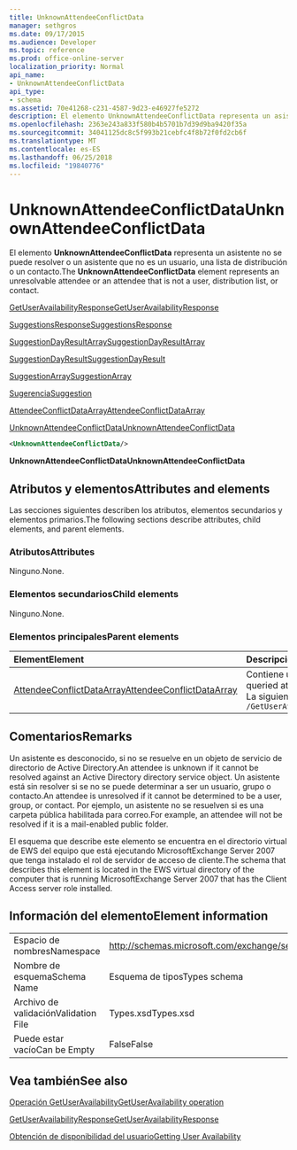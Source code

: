 ```yaml
---
title: UnknownAttendeeConflictData
manager: sethgros
ms.date: 09/17/2015
ms.audience: Developer
ms.topic: reference
ms.prod: office-online-server
localization_priority: Normal
api_name:
- UnknownAttendeeConflictData
api_type:
- schema
ms.assetid: 70e41268-c231-4587-9d23-e46927fe5272
description: El elemento UnknownAttendeeConflictData representa un asistente no se puede resolver o un asistente que no es un usuario, una lista de distribución o un contacto.
ms.openlocfilehash: 2363e243a833f580b4b5701b7d39d9ba9420f35a
ms.sourcegitcommit: 34041125dc8c5f993b21cebfc4f8b72f0fd2cb6f
ms.translationtype: MT
ms.contentlocale: es-ES
ms.lasthandoff: 06/25/2018
ms.locfileid: "19840776"
---
```

# <a name="unknownattendeeconflictdata"></a><span data-ttu-id="f254a-103">UnknownAttendeeConflictData</span><span class="sxs-lookup"><span data-stu-id="f254a-103">UnknownAttendeeConflictData</span></span>

<span data-ttu-id="f254a-104">El elemento **UnknownAttendeeConflictData** representa un asistente no se puede resolver o un asistente que no es un usuario, una lista de distribución o un contacto.</span><span class="sxs-lookup"><span data-stu-id="f254a-104">The **UnknownAttendeeConflictData** element represents an unresolvable attendee or an attendee that is not a user, distribution list, or contact.</span></span> 
  
[<span data-ttu-id="f254a-105">GetUserAvailabilityResponse</span><span class="sxs-lookup"><span data-stu-id="f254a-105">GetUserAvailabilityResponse</span></span>](getuseravailabilityresponse.md)
  
[<span data-ttu-id="f254a-106">SuggestionsResponse</span><span class="sxs-lookup"><span data-stu-id="f254a-106">SuggestionsResponse</span></span>](suggestionsresponse.md)
  
[<span data-ttu-id="f254a-107">SuggestionDayResultArray</span><span class="sxs-lookup"><span data-stu-id="f254a-107">SuggestionDayResultArray</span></span>](suggestiondayresultarray.md)
  
[<span data-ttu-id="f254a-108">SuggestionDayResult</span><span class="sxs-lookup"><span data-stu-id="f254a-108">SuggestionDayResult</span></span>](suggestiondayresult.md)
  
[<span data-ttu-id="f254a-109">SuggestionArray</span><span class="sxs-lookup"><span data-stu-id="f254a-109">SuggestionArray</span></span>](suggestionarray.md)
  
[<span data-ttu-id="f254a-110">Sugerencia</span><span class="sxs-lookup"><span data-stu-id="f254a-110">Suggestion</span></span>](suggestion.md)
  
[<span data-ttu-id="f254a-111">AttendeeConflictDataArray</span><span class="sxs-lookup"><span data-stu-id="f254a-111">AttendeeConflictDataArray</span></span>](attendeeconflictdataarray.md)
  
[<span data-ttu-id="f254a-112">UnknownAttendeeConflictData</span><span class="sxs-lookup"><span data-stu-id="f254a-112">UnknownAttendeeConflictData</span></span>](unknownattendeeconflictdata.md)
  
```xml
<UnknownAttendeeConflictData/>
```

 <span data-ttu-id="f254a-113">**UnknownAttendeeConflictData**</span><span class="sxs-lookup"><span data-stu-id="f254a-113">**UnknownAttendeeConflictData**</span></span>
## <a name="attributes-and-elements"></a><span data-ttu-id="f254a-114">Atributos y elementos</span><span class="sxs-lookup"><span data-stu-id="f254a-114">Attributes and elements</span></span>

<span data-ttu-id="f254a-115">Las secciones siguientes describen los atributos, elementos secundarios y elementos primarios.</span><span class="sxs-lookup"><span data-stu-id="f254a-115">The following sections describe attributes, child elements, and parent elements.</span></span>
  
### <a name="attributes"></a><span data-ttu-id="f254a-116">Atributos</span><span class="sxs-lookup"><span data-stu-id="f254a-116">Attributes</span></span>

<span data-ttu-id="f254a-117">Ninguno.</span><span class="sxs-lookup"><span data-stu-id="f254a-117">None.</span></span>
  
### <a name="child-elements"></a><span data-ttu-id="f254a-118">Elementos secundarios</span><span class="sxs-lookup"><span data-stu-id="f254a-118">Child elements</span></span>

<span data-ttu-id="f254a-119">Ninguno.</span><span class="sxs-lookup"><span data-stu-id="f254a-119">None.</span></span>
  
### <a name="parent-elements"></a><span data-ttu-id="f254a-120">Elementos principales</span><span class="sxs-lookup"><span data-stu-id="f254a-120">Parent elements</span></span>

|<span data-ttu-id="f254a-121">**Element**</span><span class="sxs-lookup"><span data-stu-id="f254a-121">**Element**</span></span>|<span data-ttu-id="f254a-122">**Descripción**</span><span class="sxs-lookup"><span data-stu-id="f254a-122">**Description**</span></span>|
|:-----|:-----|
|[<span data-ttu-id="f254a-123">AttendeeConflictDataArray</span><span class="sxs-lookup"><span data-stu-id="f254a-123">AttendeeConflictDataArray</span></span>](attendeeconflictdataarray.md) <br/> |<span data-ttu-id="f254a-124">Contiene una matriz de datos en conflicto para los asistentes consultados identificados en la [operación GetUserAvailability](getuseravailability-operation.md).</span><span class="sxs-lookup"><span data-stu-id="f254a-124">Contains an array of conflict data for queried attendees identified in the [GetUserAvailability operation](getuseravailability-operation.md).</span></span>  <br/> <span data-ttu-id="f254a-125">La siguiente es la expresión de XPath para este elemento:</span><span class="sxs-lookup"><span data-stu-id="f254a-125">The following is the XPath expression to this element:</span></span>  <br/>  `/GetUserAvailabilityResponse/SuggestionsResponse/SuggestionDayResultArray/SuggestionDayResult[i]/SuggestionArray/Suggestion[i]/AttendeeConflictDataArray` <br/> |
   
## <a name="remarks"></a><span data-ttu-id="f254a-126">Comentarios</span><span class="sxs-lookup"><span data-stu-id="f254a-126">Remarks</span></span>

<span data-ttu-id="f254a-127">Un asistente es desconocido, si no se resuelve en un objeto de servicio de directorio de Active Directory.</span><span class="sxs-lookup"><span data-stu-id="f254a-127">An attendee is unknown if it cannot be resolved against an Active Directory directory service object.</span></span> <span data-ttu-id="f254a-128">Un asistente está sin resolver si se no se puede determinar a ser un usuario, grupo o contacto.</span><span class="sxs-lookup"><span data-stu-id="f254a-128">An attendee is unresolved if it cannot be determined to be a user, group, or contact.</span></span> <span data-ttu-id="f254a-129">Por ejemplo, un asistente no se resuelven si es una carpeta pública habilitada para correo.</span><span class="sxs-lookup"><span data-stu-id="f254a-129">For example, an attendee will not be resolved if it is a mail-enabled public folder.</span></span>
  
<span data-ttu-id="f254a-130">El esquema que describe este elemento se encuentra en el directorio virtual de EWS del equipo que está ejecutando MicrosoftExchange Server 2007 que tenga instalado el rol de servidor de acceso de cliente.</span><span class="sxs-lookup"><span data-stu-id="f254a-130">The schema that describes this element is located in the EWS virtual directory of the computer that is running MicrosoftExchange Server 2007 that has the Client Access server role installed.</span></span>
  
## <a name="element-information"></a><span data-ttu-id="f254a-131">Información del elemento</span><span class="sxs-lookup"><span data-stu-id="f254a-131">Element information</span></span>

|||
|:-----|:-----|
|<span data-ttu-id="f254a-132">Espacio de nombres</span><span class="sxs-lookup"><span data-stu-id="f254a-132">Namespace</span></span>  <br/> |http://schemas.microsoft.com/exchange/services/2006/types  <br/> |
|<span data-ttu-id="f254a-133">Nombre de esquema</span><span class="sxs-lookup"><span data-stu-id="f254a-133">Schema Name</span></span>  <br/> |<span data-ttu-id="f254a-134">Esquema de tipos</span><span class="sxs-lookup"><span data-stu-id="f254a-134">Types schema</span></span>  <br/> |
|<span data-ttu-id="f254a-135">Archivo de validación</span><span class="sxs-lookup"><span data-stu-id="f254a-135">Validation File</span></span>  <br/> |<span data-ttu-id="f254a-136">Types.xsd</span><span class="sxs-lookup"><span data-stu-id="f254a-136">Types.xsd</span></span>  <br/> |
|<span data-ttu-id="f254a-137">Puede estar vacío</span><span class="sxs-lookup"><span data-stu-id="f254a-137">Can be Empty</span></span>  <br/> |<span data-ttu-id="f254a-138">False</span><span class="sxs-lookup"><span data-stu-id="f254a-138">False</span></span>  <br/> |
   
## <a name="see-also"></a><span data-ttu-id="f254a-139">Vea también</span><span class="sxs-lookup"><span data-stu-id="f254a-139">See also</span></span>



[<span data-ttu-id="f254a-140">Operación GetUserAvailability</span><span class="sxs-lookup"><span data-stu-id="f254a-140">GetUserAvailability operation</span></span>](getuseravailability-operation.md)
  
[<span data-ttu-id="f254a-141">GetUserAvailabilityResponse</span><span class="sxs-lookup"><span data-stu-id="f254a-141">GetUserAvailabilityResponse</span></span>](getuseravailabilityresponse.md)


[<span data-ttu-id="f254a-142">Obtención de disponibilidad del usuario</span><span class="sxs-lookup"><span data-stu-id="f254a-142">Getting User Availability</span></span>](http://msdn.microsoft.com/library/d4133fcb-9b0f-4e6b-aadf-a389da83516a%28Office.15%29.aspx)

